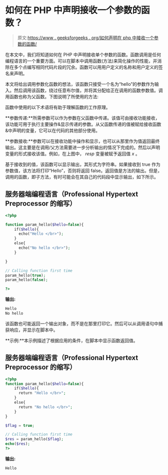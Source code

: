 # 如何在 PHP 中声明接收一个参数的函数？

> 原文:[https://www . geeksforgeeks . org/如何声明在 php 中接收一个参数的函数/](https://www.geeksforgeeks.org/how-to-declare-a-function-that-receives-one-parameter-in-php/)

在本文中，我们将知道如何在 PHP 中声明接收单个参数的函数。函数调用是任何编程语言的一个重要方面。可以在脚本中调用函数(方法)来简化操作的性能，并消除在多个点编写相同代码片段的冗余。函数可以用用户定义的名称和用户定义的签名来声明。

本文将给出调用参数化函数的想法，该函数只接受一个名为“hello”的参数作为输入。然后调用该函数，绕过任意布尔值，并将其分配给正在调用的函数参数值。调用函数也称为父函数。下图说明了所使用的方法:

函数中使用的以下术语将有助于理解函数的工作原理。

**参数传递:**所需参数可以作为参数在父函数中传递。该值可由接收功能接收，该功能可用于执行主要操作&显示传递的参数。从父函数传递的值被赋给接收函数&中声明的变量，它可以在代码的其他部分使用。

**参数接收:**参数可以在接收功能中操作和显示，也可以从那里作为值返回最终输出。这主要是在调用/父方法需要进一步分析输出的情况下完成的。然后以声明变量的形式接收该值。例如，在上图中， *resp* 变量被赋予返回值 *x* 。

基于接收到的值，该函数可以显示输出，其形式为字符串。如果接收到 true 作为参数值，该方法将打印“Hello”，否则将返回 false。返回值是方法的输出。但是，调用的函数，即子方法，有时可能会在其自己的代码段中显示输出，如下所示。

## 服务器端编程语言（Professional Hypertext Preprocessor 的缩写）

```php
<?php

function param_hello($hello=false){
    if($hello){
      echo("Hello </br>");
    }
    else{
      echo("No hello </br>");
    }

}

// Calling function first time
param_hello(true);
param_hello(false);

?>
```

**输出:**

```php
Hello
No hello
```

该函数也可能返回一个输出对象，而不是在那里打印它。然后可以从调用语句中捕获响应，并显示在脚本中。

**示例:**本示例描述了根据应用的条件，在脚本中显示函数返回值。

## 服务器端编程语言（Professional Hypertext Preprocessor 的缩写）

```php
<?php
function param_hello($hello=false){
    if($hello){
      return "Hello </br>";
    }
    else{
      return "No hello </br>";
    }
}

$flag = true;

// Calling function first time
$res = param_hello($flag);
echo($res);
?>
```

**输出:**

```php
Hello
```
